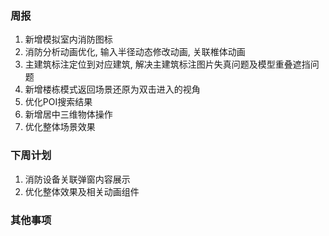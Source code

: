 ### 周报

1. 新增模拟室内消防图标
2. 消防分析动画优化, 输入半径动态修改动画, 关联椎体动画
3. 主建筑标注定位到对应建筑, 解决主建筑标注图片失真问题及模型重叠遮挡问题
4. 新增楼栋模式返回场景还原为双击进入的视角
5. 优化POI搜索结果
6. 新增居中三维物体操作
7. 优化整体场景效果



### 下周计划

1. 消防设备关联弹窗内容展示
2. 优化整体效果及相关动画组件

### 其他事项
